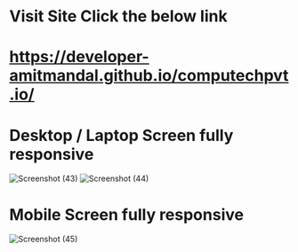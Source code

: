 # Visit Site Click the below link
# https://developer-amitmandal.github.io/computechpvt.io/

# Desktop / Laptop Screen fully responsive
![Screenshot (43)](https://user-images.githubusercontent.com/91625966/213693954-ad84dc80-4b93-401c-af00-94ca92bfb259.png)
![Screenshot (44)](https://user-images.githubusercontent.com/91625966/213694656-bdbf8f81-4dde-4b89-a580-08b747a227f5.png)


# Mobile Screen fully responsive
![Screenshot (45)](https://user-images.githubusercontent.com/91625966/213694046-52007d86-0830-4889-a6d7-9660236319b6.png)

